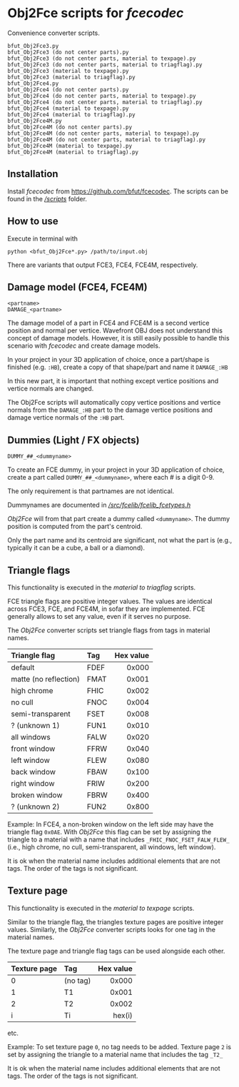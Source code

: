 # Obj2Fce scripts for _fcecodec_

Convenience converter scripts.

```
bfut_Obj2Fce3.py
bfut_Obj2Fce3 (do not center parts).py
bfut_Obj2Fce3 (do not center parts, material to texpage).py
bfut_Obj2Fce3 (do not center parts, material to triagflag).py
bfut_Obj2Fce3 (material to texpage).py
bfut_Obj2Fce3 (material to triagflag).py
bfut_Obj2Fce4.py
bfut_Obj2Fce4 (do not center parts).py
bfut_Obj2Fce4 (do not center parts, material to texpage).py
bfut_Obj2Fce4 (do not center parts, material to triagflag).py
bfut_Obj2Fce4 (material to texpage).py
bfut_Obj2Fce4 (material to triagflag).py
bfut_Obj2Fce4M.py
bfut_Obj2Fce4M (do not center parts).py
bfut_Obj2Fce4M (do not center parts, material to texpage).py
bfut_Obj2Fce4M (do not center parts, material to triagflag).py
bfut_Obj2Fce4M (material to texpage).py
bfut_Obj2Fce4M (material to triagflag).py
```

## Installation

Install _fcecodec_ from https://github.com/bfut/fcecodec. The scripts can be found in the [_/scripts_](https://github.com/bfut/fcecodec/tree/main/scripts) folder.

## How to use

Execute in terminal with

    python <bfut_Obj2Fce*.py> /path/to/input.obj

There are variants that output FCE3, FCE4, FCE4M, respectively.

## Damage model (FCE4, FCE4M)

    <partname>
    DAMAGE_<partname>

The damage model of a part in FCE4 and FCE4M is a second vertice position and
normal per vertice. Wavefront OBJ does not understand this concept of damage
models. However, it is still easily possible to handle this scenario with
_fcecodec_ and create damage models.

In your project in your 3D application of choice, once a part/shape is finished
(e.g. `:HB`), create a copy of that shape/part and name it `DAMAGE_:HB`

In this new part, it is important that nothing except vertice positions and
vertice normals are changed.

The Obj2Fce scripts will automatically copy vertice positions and vertice
normals from the `DAMAGE_:HB` part to the damage vertice positions and damage
vertice normals of the `:HB` part.

## Dummies (Light / FX objects)

    DUMMY_##_<dummyname>

To create an FCE dummy, in your project in your 3D application of choice, create
a part called `DUMMY_##_<dummyname>`, where each # is a digit 0-9.

The only requirement is that partnames are not identical.

Dummynames are documented in [_/src/fcelib/fcelib_fcetypes.h_](https://github.com/bfut/fcecodec/blob/main/src/fcelib/fcelib_fcetypes.h)

_Obj2Fce_ will from that part create a dummy called `<dummyname>`. The dummy
position is computed from the part's centroid.

Only the part name and its centroid are significant, not what the part is (e.g.,
typically it can be a cube, a ball or a diamond).

## Triangle flags

This functionality is executed in the _material to triagflag_ scripts.

FCE triangle flags are positive integer values. The values are identical across
FCE3, FCE, and FCE4M, in sofar they are implemented. FCE generally allows
to set any value, even if it serves no purpose.

The _Obj2Fce_ converter scripts set triangle flags from tags in material names.

| Triangle flag         |           Tag |   Hex value |
|:----------------------|:--------------|------------:|
| default               |          FDEF |       0x000 |
| matte (no reflection) |          FMAT |       0x001 |
| high chrome           |          FHIC |       0x002 |
| no cull               |          FNOC |       0x004 |
| semi-transparent      |          FSET |       0x008 |
| ? (unknown 1)         |          FUN1 |       0x010 |
| all windows           |          FALW |       0x020 |
| front window          |          FFRW |       0x040 |
| left window           |          FLEW |       0x080 |
| back window           |          FBAW |       0x100 |
| right window          |          FRIW |       0x200 |
| broken window         |          FBRW |       0x400 |
| ? (unknown 2)         |          FUN2 |       0x800 |

Example: In FCE4, a non-broken window on the left side may have the triangle
flag `0x0AE`. With _Obj2Fce_ this flag can be set by assigning the triangle to a
material with a name that includes `_FHIC_FNOC_FSET_FALW_FLEW_` (i.e., high
chrome, no cull, semi-transparent, all windows, left window).

It is ok when the material name includes additional elements that are not tags.
The order of the tags is not significant.

## Texture page

This functionality is executed in the _material to texpage_ scripts.

Similar to the triangle flag, the triangles texture pages are positive integer
values. Similarly, the _Obj2Fce_ converter scripts looks for one tag in the
material names.

The texture page and triangle flag tags can be used alongside each other.

| Texture page |  Tag      |   Hex value |
|:-------------|:--------- |------------:|
|            0 |  (no tag) |       0x000 |
|            1 |  T1       |       0x001 |
|            2 |  T2       |       0x002 |
|            i |  Ti       |      hex(i) |

etc.

Example: To set texture page `0`, no tag needs to be added. Texture page `2`
is set by assigning the triangle to a material name that includes the tag `_T2_`

It is ok when the material name includes additional elements that are not tags.
The order of the tags is not significant.
